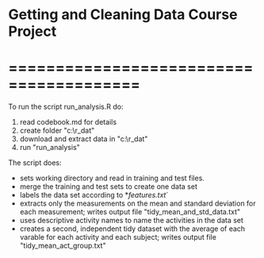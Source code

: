 # Getting and Cleaning Data Course Project  
# ========================================

To run the script run_analysis.R do:

1. read codebook.md for details
2. create folder "c:\r_dat"
3. download and extract data in "c:\r_dat"
4. run "run_analysis"

The script does:

* sets working directory and read in training and test files.
* merge the training and test sets to create one data set
* labels the data set according to **features.txt*´
* extracts only the measurements on the mean and standard deviation for each measurement; writes output file "tidy_mean_and_std_data.txt"
* uses descriptive activity names to name the activities in the data set 
* creates a second, independent tidy dataset with the average of each varable for each activity and each subject; writes output file "tidy_mean_act_group.txt"
